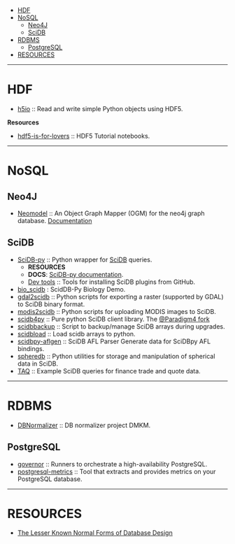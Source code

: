 + [HDF](#hdf)
+ [NoSQL](#nosql)
   * [Neo4J](#neo4j)
   * [SciDB](#scidb)
+ [RDBMS](#rdbms)
   + [PostgreSQL](#postgresql)
+ [RESOURCES](#resources)

----

# HDF
+ [h5io](https://github.com/h5io/h5io) :: Read and write simple Python objects using HDF5.

**Resources**
+ [hdf5-is-for-lovers](https://github.com/scopatz/hdf5-is-for-lovers) :: HDF5 Tutorial notebooks.

----

# NoSQL
## Neo4J 
+ [Neomodel](https://github.com/robinedwards/neomodel) :: An Object Graph Mapper (OGM) for the neo4j graph database. [Documentation](http://neomodel.rtfd.org)

## SciDB
+ [SciDB-py](https://github.com/Paradigm4/SciDB-py) :: Python wrapper for [SciDB](http://scidb.org) queries.
   + __RESOURCES__
   * __DOCS__: [SciDB-py documentation](http://scidb-py.readthedocs.org/).
   * [Dev tools](https://github.com/Paradigm4/dev_tools) :: Tools for installing SciDB plugins from GitHub. 
+ [bio_scidb](https://github.com/ChrisBeaumont/bio_scidb) : ScidDB-Py Biology Demo.
+ [gdal2scidb](https://github.com/albhasan/gdal2scidb) :: Python scripts for exporting a raster (supported by GDAL) to SciDB binary format.
+ [modis2scidb](https://github.com/albhasan/modis2scidb) ::  Python scripts for uploading MODIS images to SciDB.
+ [scidb4py](https://github.com/artyom-smirnov/scidb4py) :: Pure python SciDB client library. The [@Paradigm4 fork](https://github.com/Paradigm4/scidb4py)
+ [scidbbackup](https://github.com/nicksteiner/scidbbackup) :: Script to backup/manage SciDB arrays during upgrades.
+ [scidbload](https://github.com/nicksteiner/scidbload) :: Load scidb arrays to python.
+ [scidbpy-aflgen](https://github.com/ChrisBeaumont/scidbpy-aflgen) :: SciDB AFL Parser Generate data for SciDBpy AFL bindings.
+ [spheredb](https://github.com/jakevdp/spheredb) :: Python utilities for storage and manipulation of spherical data in SciDB.
+ [TAQ](https://github.com/Paradigm4/TAQ) :: Example SciDB queries for finance trade and quote data.

----

# RDBMS

+ [DBNormalizer](https://github.com/humbertog/DBNormalizer) :: DB normalizer project DMKM. 

## PostgreSQL
+ [governor](https://github.com/compose/governor) :: Runners to orchestrate a high-availability PostgreSQL. 
+ [postgresql-metrics](https://github.com/spotify/postgresql-metrics) :: Tool that extracts and provides metrics on your PostgreSQL database.

----

# RESOURCES
+ [The Lesser Known Normal Forms of Database Design](http://www.johnmyleswhite.com/notebook/2014/09/10/the-lesser-known-normal-forms/)
